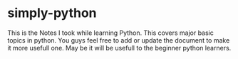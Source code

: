 # simply-python
This is the Notes I took while learning Python. This covers major basic topics in python. 
You guys feel free to add or update the document to make it more usefull one. May be it will
be usefull to the beginner python learners. 
